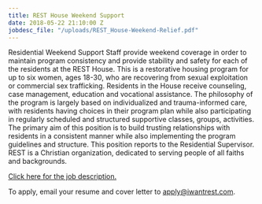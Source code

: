 ```yaml
---
title: REST House Weekend Support
date: 2018-05-22 21:10:00 Z
jobdesc_file: "/uploads/REST_House-Weekend-Relief.pdf"
---
```


Residential Weekend Support Staff provide weekend coverage in order to maintain program consistency and
provide stability and safety for each of the residents at the REST House. This is a restorative housing program for up to six women, ages 18-30, who are recovering from sexual exploitation or commercial sex trafficking. Residents in the House receive counseling, case management, education and vocational assistance. The philosophy of the program is largely based on individualized and trauma-informed care, with residents having choices in their program plan while also participating in regularly scheduled and structured supportive classes, groups, activities. The primary aim of this position is to build trusting relationships with residents in a consistent manner while also implementing the program guidelines and structure. This position reports to the Residential Supervisor. REST is a Christian organization, dedicated to serving people of all faiths and backgrounds.

[Click here for the job description.](https://iwantrest.com/uploads/REST_House-Weekend-Relief.pdf)

To apply, email your resume and cover letter to [apply@iwantrest.com](mailto:apply@iwantrest.com).